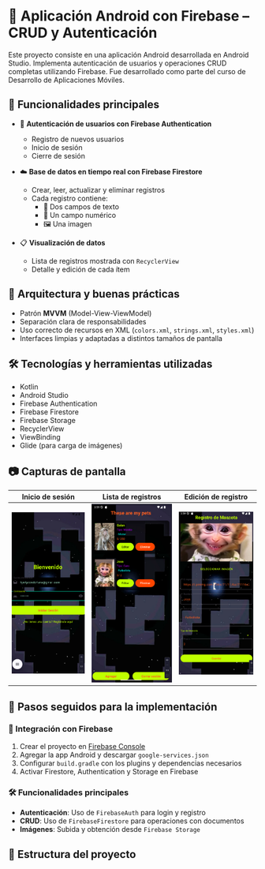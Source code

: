 # 📱 Aplicación Android con Firebase – CRUD y Autenticación

Este proyecto consiste en una aplicación Android desarrollada en Android Studio. Implementa autenticación de usuarios y operaciones CRUD completas utilizando Firebase. Fue desarrollado como parte del curso de Desarrollo de Aplicaciones Móviles.

## 🚀 Funcionalidades principales

- 🔐 **Autenticación de usuarios con Firebase Authentication**
  - Registro de nuevos usuarios
  - Inicio de sesión
  - Cierre de sesión

- ☁️ **Base de datos en tiempo real con Firebase Firestore**
  - Crear, leer, actualizar y eliminar registros
  - Cada registro contiene:
    - 📝 Dos campos de texto
    - 🔢 Un campo numérico
    - 🖼️ Una imagen

- 📋 **Visualización de datos**
  - Lista de registros mostrada con `RecyclerView`
  - Detalle y edición de cada ítem

## 🧠 Arquitectura y buenas prácticas

- Patrón **MVVM** (Model-View-ViewModel)
- Separación clara de responsabilidades
- Uso correcto de recursos en XML (`colors.xml`, `strings.xml`, `styles.xml`)
- Interfaces limpias y adaptadas a distintos tamaños de pantalla

## 🛠️ Tecnologías y herramientas utilizadas

- Kotlin
- Android Studio
- Firebase Authentication
- Firebase Firestore
- Firebase Storage
- RecyclerView
- ViewBinding
- Glide (para carga de imágenes)

## 📷 Capturas de pantalla

| Inicio de sesión | Lista de registros | Edición de registro |
|------------------|--------------------|----------------------|
| ![Login](app/capturas/login.png) | ![Lista](app/capturas/lista.png) | ![Editar](app/capturas/editar.png) |

## 🧪 Pasos seguidos para la implementación

### 🔗 Integración con Firebase
1. Crear el proyecto en [Firebase Console](https://console.firebase.google.com/)
2. Agregar la app Android y descargar `google-services.json`
3. Configurar `build.gradle` con los plugins y dependencias necesarios
4. Activar Firestore, Authentication y Storage en Firebase

### 🛠️ Funcionalidades principales
- **Autenticación**: Uso de `FirebaseAuth` para login y registro
- **CRUD**: Uso de `FirebaseFirestore` para operaciones con documentos
- **Imágenes**: Subida y obtención desde `Firebase Storage`

## 🧩 Estructura del proyecto
